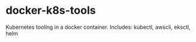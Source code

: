 # docker-k8s-tools
Kubernetes tooling in a docker container. Includes: kubectl, awscli, eksctl, helm
